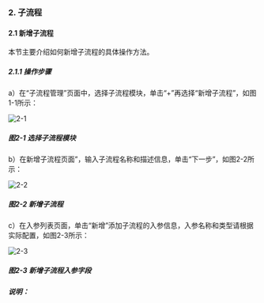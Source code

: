 ### 2. 子流程

#### 2.1 新增子流程

本节主要介绍如何新增子流程的具体操作方法。

##### 2.1.1 操作步骤

a）在“子流程管理”页面中，选择子流程模块，单击“+”再选择“新增子流程”，如图1-1所示：

![2-1](https://www.feisuanyz.com/fsimage/zc-image/cz_15-03_img.png)

##### 图2-1 选择子流程模块

b）在新增子流程页面”，输入子流程名称和描述信息，单击“下一步”，如图2-2所示：

![2-2](https://www.feisuanyz.com/fsimage/zc-image/cz_15-04_img.png)

##### 图2-2 新增子流程

c）在入参列表页面，单击“新增”添加子流程的入参信息，入参名称和类型请根据实际配置，如图2-3所示：

![2-3](https://www.feisuanyz.com/fsimage/zc-image/cz_15-05_img.png)

##### 图2-3 新增子流程入参字段

##### 说明：
